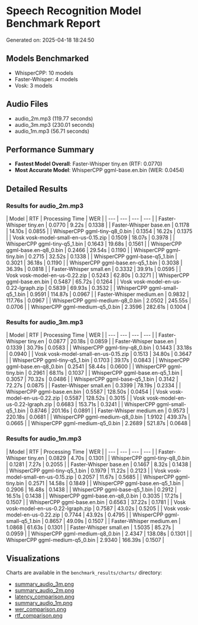 # Speech Recognition Model Benchmark Report

Generated on: 2025-04-18 18:24:50

## Models Benchmarked

- WhisperCPP: 10 models
- Faster-Whisper: 4 models
- Vosk: 3 models

## Audio Files

- audio_2m.mp3 (119.77 seconds)
- audio_3m.mp3 (230.01 seconds)
- audio_1m.mp3 (56.71 seconds)

## Performance Summary

- **Fastest Model Overall**: Faster-Whisper tiny.en (RTF: 0.0770)
- **Most Accurate Model**: WhisperCPP ggml-base.en.bin (WER: 0.0454)

## Detailed Results

### Results for audio_2m.mp3

| Model | RTF | Processing Time | WER | | --- | --- | --- | --- | | Faster-Whisper tiny.en | 0.0770 | 9.22s | 0.1338 | | Faster-Whisper base.en | 0.1178 | 14.10s | 0.0855 | | WhisperCPP ggml-tiny-q8_0.bin | 0.1354 | 16.22s | 0.1375 | | Vosk vosk-model-small-en-us-0.15.zip | 0.1509 | 18.07s | 0.3978 | | WhisperCPP ggml-tiny-q5_1.bin | 0.1643 | 19.68s | 0.1561 | | WhisperCPP ggml-base.en-q8_0.bin | 0.2466 | 29.54s | 0.1190 | | WhisperCPP ggml-tiny.bin | 0.2715 | 32.52s | 0.1338 | | WhisperCPP ggml-base-q5_1.bin | 0.3021 | 36.18s | 0.1190 | | WhisperCPP ggml-base.en-q5_1.bin | 0.3038 | 36.39s | 0.0818 | | Faster-Whisper small.en | 0.3332 | 39.91s | 0.0595 | | Vosk vosk-model-en-us-0.22.zip | 0.5243 | 62.80s | 0.3271 | | WhisperCPP ggml-base.en.bin | 0.5487 | 65.72s | 0.1264 | | Vosk vosk-model-en-us-0.22-lgraph.zip | 0.5839 | 69.93s | 0.3532 | | WhisperCPP ggml-small-q5_1.bin | 0.9591 | 114.87s | 0.0967 | | Faster-Whisper medium.en | 0.9832 | 117.76s | 0.0967 | | WhisperCPP ggml-medium-q8_0.bin | 2.0502 | 245.55s | 0.0706 | | WhisperCPP ggml-medium-q5_0.bin | 2.3596 | 282.61s | 0.1004 | 
### Results for audio_3m.mp3

| Model | RTF | Processing Time | WER | | --- | --- | --- | --- | | Faster-Whisper tiny.en | 0.0877 | 20.18s | 0.0859 | | Faster-Whisper base.en | 0.1339 | 30.79s | 0.0583 | | WhisperCPP ggml-tiny-q8_0.bin | 0.1443 | 33.18s | 0.0940 | | Vosk vosk-model-small-en-us-0.15.zip | 0.1513 | 34.80s | 0.3647 | | WhisperCPP ggml-tiny-q5_1.bin | 0.1703 | 39.17s | 0.0843 | | WhisperCPP ggml-base.en-q8_0.bin | 0.2541 | 58.44s | 0.0600 | | WhisperCPP ggml-tiny.bin | 0.2961 | 68.11s | 0.1037 | | WhisperCPP ggml-base.en-q5_1.bin | 0.3057 | 70.32s | 0.0486 | | WhisperCPP ggml-base-q5_1.bin | 0.3142 | 72.27s | 0.0875 | | Faster-Whisper small.en | 0.3399 | 78.19s | 0.2334 | | WhisperCPP ggml-base.en.bin | 0.5587 | 128.50s | 0.0454 | | Vosk vosk-model-en-us-0.22.zip | 0.5587 | 128.52s | 0.3015 | | Vosk vosk-model-en-us-0.22-lgraph.zip | 0.6683 | 153.71s | 0.3241 | | WhisperCPP ggml-small-q5_1.bin | 0.8746 | 201.16s | 0.0891 | | Faster-Whisper medium.en | 0.9573 | 220.18s | 0.0681 | | WhisperCPP ggml-medium-q8_0.bin | 1.9102 | 439.37s | 0.0665 | | WhisperCPP ggml-medium-q5_0.bin | 2.2689 | 521.87s | 0.0648 | 
### Results for audio_1m.mp3

| Model | RTF | Processing Time | WER | | --- | --- | --- | --- | | Faster-Whisper tiny.en | 0.0829 | 4.70s | 0.1301 | | WhisperCPP ggml-tiny-q8_0.bin | 0.1281 | 7.27s | 0.2055 | | Faster-Whisper base.en | 0.1467 | 8.32s | 0.1438 | | WhisperCPP ggml-tiny-q5_1.bin | 0.1979 | 11.22s | 0.2123 | | Vosk vosk-model-small-en-us-0.15.zip | 0.2057 | 11.67s | 0.5685 | | WhisperCPP ggml-tiny.bin | 0.2571 | 14.58s | 0.1849 | | WhisperCPP ggml-base.en-q5_1.bin | 0.2906 | 16.48s | 0.1438 | | WhisperCPP ggml-base-q5_1.bin | 0.2912 | 16.51s | 0.1438 | | WhisperCPP ggml-base.en-q8_0.bin | 0.3035 | 17.21s | 0.1507 | | WhisperCPP ggml-base.en.bin | 0.6563 | 37.22s | 0.1781 | | Vosk vosk-model-en-us-0.22-lgraph.zip | 0.7587 | 43.02s | 0.5205 | | Vosk vosk-model-en-us-0.22.zip | 0.7744 | 43.92s | 0.4795 | | WhisperCPP ggml-small-q5_1.bin | 0.8657 | 49.09s | 0.1507 | | Faster-Whisper medium.en | 1.0868 | 61.63s | 0.1301 | | Faster-Whisper small.en | 1.5035 | 85.27s | 0.0959 | | WhisperCPP ggml-medium-q8_0.bin | 2.4347 | 138.08s | 0.1301 | | WhisperCPP ggml-medium-q5_0.bin | 2.9340 | 166.39s | 0.1507 | 

## Visualizations

Charts are available in the `benchmark_results/charts/` directory:

- [summary_audio_3m.png](charts/summary_audio_3m.png)
- [summary_audio_2m.png](charts/summary_audio_2m.png)
- [latency_comparison.png](charts/latency_comparison.png)
- [summary_audio_1m.png](charts/summary_audio_1m.png)
- [wer_comparison.png](charts/wer_comparison.png)
- [rtf_comparison.png](charts/rtf_comparison.png)
